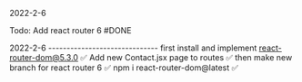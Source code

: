2022-2-6

Todo: Add react router 6 #DONE

2022-2-6 ------------------------------
first install and implement react-router-dom@5.3.0 ✅
Add new Contact.jsx page to routes ✅
then make new branch for react router 6 ✅
npm i react-router-dom@latest ✅
